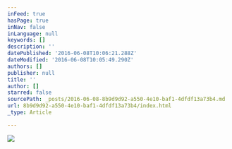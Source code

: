 ```yaml
---
inFeed: true
hasPage: true
inNav: false
inLanguage: null
keywords: []
description: ''
datePublished: '2016-06-08T10:06:21.288Z'
dateModified: '2016-06-08T10:05:49.290Z'
authors: []
publisher: null
title: ''
author: []
starred: false
sourcePath: _posts/2016-06-08-8b9d9d92-a550-4e10-baf1-4dfdf13a73b4.md
url: 8b9d9d92-a550-4e10-baf1-4dfdf13a73b4/index.html
_type: Article

---
```

![](https://the-grid-user-content.s3-us-west-2.amazonaws.com/09a09807-66b5-4857-ac9e-7f7d00e8482e.jpg)